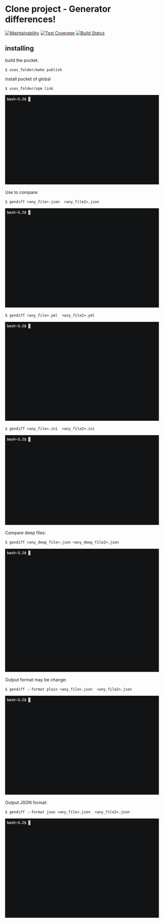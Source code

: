 # Clone project -  Generator differences!

[![Maintainability](https://api.codeclimate.com/v1/badges/3b4792f94876bbf6cb9d/maintainability)](https://codeclimate.com/github/Viacheslav80/backend-project-lvl2/maintainability)
[![Test Coverage](https://api.codeclimate.com/v1/badges/3b4792f94876bbf6cb9d/test_coverage)](https://codeclimate.com/github/Viacheslav80/backend-project-lvl2/test_coverage)
[![Build Status](https://travis-ci.org/Viacheslav80/backend-project-lvl2.svg?branch=master)](https://travis-ci.org/Viacheslav80/backend-project-lvl2)

## installing
 
build the pocket.

```
$ uses_folder/make publish 
```
install pocket of global

```
$ uses_folder/npm link
```

![](gif/gendiff.gif)

Use to compare:

```
$ gendiff <any_file>.json  <any_file2>.json 
```

![](gif/gendiff_1.gif)

```
$ gendiff <any_file>.yml  <any_file2>.yml
```

![](gif/gendiff_2.gif)

```
$ gendiff <any_file>.ini  <any_file2>.ini
```

![](gif/gendiff_3.gif)

Compare deep files:

```
$ gendiff <any_deep_file>.json <any_deep_file2>.json
```

![](gif/gendiff_4.gif)

Output format may be change:

```
$ gendiff --format plain <any_file>.json  <any_file2>.json 
```

![](gif/gendiff_5.gif)

Output JSON format:

```
$ gendiff --format json <any_file>.json  <any_file2>.json 
```

![](gif/gendiff_6.gif)



